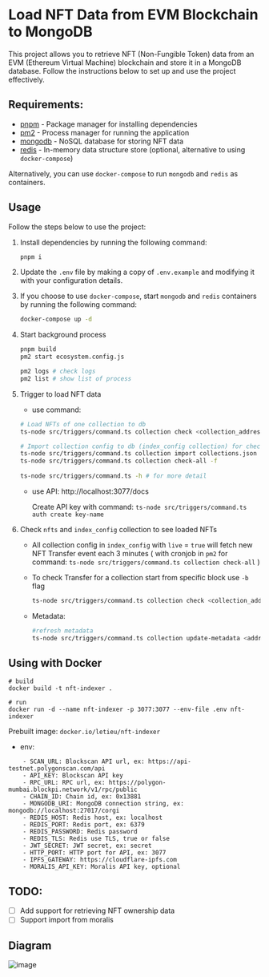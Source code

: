 # Load NFT Data from EVM Blockchain to MongoDB

This project allows you to retrieve NFT (Non-Fungible Token) data from an EVM (Ethereum Virtual Machine) blockchain and store it in a MongoDB database. Follow the instructions below to set up and use the project effectively.

## Requirements:

- [pnpm](https://pnpm.io/installation) - Package manager for installing dependencies
- [pm2](https://pm2.keymetrics.io/docs/usage/quick-start/) - Process manager for running the application
- [mongodb](https://docs.mongodb.com/manual/installation/) - NoSQL database for storing NFT data
- [redis](https://redis.io/topics/quickstart) - In-memory data structure store (optional, alternative to using `docker-compose`)

Alternatively, you can use `docker-compose` to run `mongodb` and `redis` as containers.

## Usage

Follow the steps below to use the project:

1. Install dependencies by running the following command:
   ```bash
   pnpm i
   ```

2. Update the `.env` file by making a copy of `.env.example` and modifying it with your configuration details.

3. If you choose to use `docker-compose`, start `mongodb` and `redis` containers by running the following command:
   ```bash
   docker-compose up -d
   ```

4. Start background process
	```bash
	pnpm build
	pm2 start ecosystem.config.js
	
	pm2 logs # check logs
	pm2 list # show list of process
	```
5. Trigger to load NFT data
	- use command:
	```bash
	# Load NFTs of one collection to db
	ts-node src/triggers/command.ts collection check <collection_address>

	# Import collection config to db (index_config collection) for check Transfer event on batch
	ts-node src/triggers/command.ts collection import collections.json
	ts-node src/triggers/command.ts collection check-all -f
	 
	ts-node src/triggers/command.ts -h # for more detail
	```
	- use API:
		http://localhost:3077/docs

		Create API key with command: `ts-node src/triggers/command.ts auth create key-name`
6. Check `nfts` and `index_config` collection to see loaded NFTs
	- All collection config in `index_config` with `live` = `true` will fetch new NFT Transfer event each 3 minutes ( with cronjob in `pm2` for command: `ts-node src/triggers/command.ts collection check-all` )
	
	- To check Transfer for a collection start from specific block use `-b` flag
		```bash
		ts-node src/triggers/command.ts collection check <collection_address> -b 1245
		```

   - Metadata:
		```bash
		#refresh metadata
		ts-node src/triggers/command.ts collection update-metadata <address> <id>
		```
## Using with Docker
```
# build
docker build -t nft-indexer .

# run
docker run -d --name nft-indexer -p 3077:3077 --env-file .env nft-indexer
```

Prebuilt image: `docker.io/letieu/nft-indexer`

- env:
```env
    - SCAN_URL: Blockscan API url, ex: https://api-testnet.polygonscan.com/api
    - API_KEY: Blockscan API key
    - RPC_URL: RPC url, ex: https://polygon-mumbai.blockpi.network/v1/rpc/public
    - CHAIN_ID: Chain id, ex: 0x13881
    - MONGODB_URI: MongoDB connection string, ex: mongodb://localhost:27017/corgi
    - REDIS_HOST: Redis host, ex: localhost
    - REDIS_PORT: Redis port, ex: 6379
    - REDIS_PASSWORD: Redis password
    - REDIS_TLS: Redis use TLS, true or false
    - JWT_SECRET: JWT secret, ex: secret
    - HTTP_PORT: HTTP port for API, ex: 3077
    - IPFS_GATEWAY: https://cloudflare-ipfs.com
    - MORALIS_API_KEY: Moralis API key, optional
```

## TODO:
- [ ] Add support for retrieving NFT ownership data
- [ ] Support import from moralis

## Diagram

![image](https://github.com/letieu/nft-indexer/assets/53562817/ea45ef07-f8f7-40c0-846d-26ec502c10f3)
